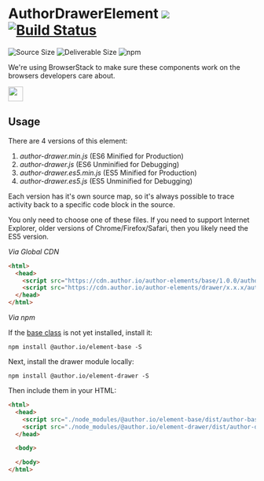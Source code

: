 # AuthorDrawerElement [![](https://data.jsdelivr.com/v1/package/npm/@author.io/element-drawer/badge)](https://www.jsdelivr.com/package/npm/@author.io/element-drawer?path=dist) [![Build Status](https://travis-ci.org/author-elements/drawer.svg?branch=master&style=for-the-badge)](https://travis-ci.org/author-elements/drawer)

<!-- TODO: Add description -->

![Source Size](https://img.shields.io/github/size/author-elements/drawer/src/element.js.svg?colorB=%23333333&label=Source&logo=JavaScript&logoColor=%23aaaaaa&style=for-the-badge) ![Deliverable Size](https://img.shields.io/bundlephobia/minzip/@author.io/element-drawer.svg?colorB=%23333333&label=Minified-Gzipped&logo=JavaScript&style=for-the-badge) ![npm](https://img.shields.io/npm/v/@author.io/element-drawer.svg?colorB=%23333&label=%40author.io%2Felement-drawer&logo=npm&style=for-the-badge)

We're using BrowserStack to make sure these components work on the browsers developers care about.

<a href="https://browserstack.com"><img src="https://github.com/author-elements/drawer/raw/master/browserstack.png" height="30px"/></a>

## Usage

There are 4 versions of this element:

1. *author-drawer.min.js* (ES6 Minified for Production)
1. _author-drawer.js_ (ES6 Unminified for Debugging)
1. *author-drawer.es5.min.js* (ES5 Minified for Production)
1. _author-drawer.es5.js_ (ES5 Unminified for Debugging)

Each version has it's own source map, so it's always possible to trace activity back to a specific code block in the source.

You only need to choose one of these files. If you need to support Internet Explorer, older versions of Chrome/Firefox/Safari, then you likely need the ES5 version.

*Via Global CDN*

```html
<html>
  <head>
    <script src="https://cdn.author.io/author-elements/base/1.0.0/author-base.min.js"></script>
    <script src="https://cdn.author.io/author-elements/drawer/x.x.x/author-drawer.min.js"></script>
  </head>
</html>
```

*Via npm*

If the [base class](https://github.com/author-elements/base) is not yet installed, install it:

`npm install @author.io/element-base -S`

Next, install the drawer module locally:

`npm install @author.io/element-drawer -S`

Then include them in your HTML:

```html
<html>
  <head>
    <script src="./node_modules/@author.io/element-base/dist/author-base.min.js"></script>
    <script src="./node_modules/@author.io/element-drawer/dist/author-drawer.min.js"></script>
  </head>

  <body>

  </body>
</html>
```
